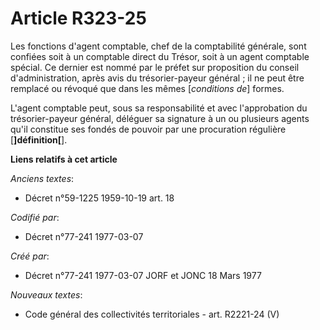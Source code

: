 # Article R323-25

Les fonctions d'agent comptable, chef de la comptabilité générale, sont confiées soit à un comptable direct du Trésor, soit à
un agent comptable spécial. Ce dernier est nommé par le préfet sur proposition du conseil d'administration, après avis du
trésorier-payeur général ; il ne peut être remplacé ou révoqué que dans les mêmes [*conditions de*] formes.

L'agent comptable peut, sous sa responsabilité et avec l'approbation du trésorier-payeur général, déléguer sa signature à un
ou plusieurs agents qu'il constitue ses fondés de pouvoir par une procuration régulière [**]définition[**].

**Liens relatifs à cet article**

_Anciens textes_:

  - Décret n°59-1225 1959-10-19 art. 18

_Codifié par_:

  - Décret n°77-241 1977-03-07

_Créé par_:

  - Décret n°77-241 1977-03-07 JORF et JONC 18 Mars 1977

_Nouveaux textes_:

  - Code général des collectivités territoriales - art. R2221-24 (V)
